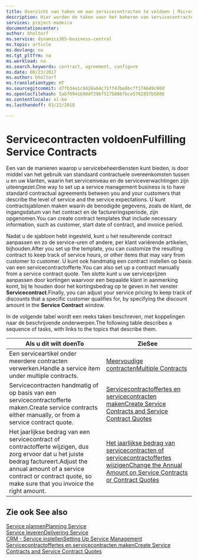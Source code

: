 ```yaml
---
title: Overzicht van taken om aan servicecontracten te voldoen | Microsoft Docs
description: Hier worden de taken voor het beheren van servicecontracten met klanten beschreven.
services: project-madeira
documentationcenter: 
author: bholtorf
ms.service: dynamics365-business-central
ms.topic: article
ms.devlang: na
ms.tgt_pltfrm: na
ms.workload: na
ms.search.keywords: contract, agreement, configure
ms.date: 08/23/2017
ms.author: bholtorf
ms.translationtype: HT
ms.sourcegitcommit: d7fb34e1c9428a64c71ff47be8bcff174649c00d
ms.openlocfilehash: 5abf0941b90df29bf5175886fbce5782857b5888
ms.contentlocale: nl-be
ms.lasthandoff: 03/22/2018

---
```

# <a name="fulfilling-service-contracts"></a><span data-ttu-id="2e028-103">Servicecontracten voldoen</span><span class="sxs-lookup"><span data-stu-id="2e028-103">Fulfilling Service Contracts</span></span> 
<span data-ttu-id="2e028-104">Een van de manieren waarop u servicebeheerdiensten kunt bieden, is door middel van het gebruik van standaard contractuele overeenkomsten tussen u en uw klanten, waarin het serviceniveau en de serviceverwachtingen zijn uiteengezet.</span><span class="sxs-lookup"><span data-stu-id="2e028-104">One way to set up a service management business is to have standard contractual agreements between you and your customers that describe the level of service and the service expectations.</span></span> <span data-ttu-id="2e028-105">U kunt contractsjablonen maken waarin de benodigde gegevens, zoals de klant, de ingangsdatum van het contract en de factureringsperiode, zijn opgenomen.</span><span class="sxs-lookup"><span data-stu-id="2e028-105">You can create contract templates that include necessary information, such as customer, start date of contract, and invoice period.</span></span>  
  
<span data-ttu-id="2e028-106">Nadat u de sjabloon hebt ingesteld, kunt u het resulterende contract aanpassen en zo de service-uren of andere, per klant variërende artikelen, bijhouden.</span><span class="sxs-lookup"><span data-stu-id="2e028-106">After you set up the template, you can customize the resulting contract to keep track of service hours, or other items that may vary from customer to customer.</span></span> <span data-ttu-id="2e028-107">U kunt ook handmatig een contract instellen op basis van een servicecontractofferte.</span><span class="sxs-lookup"><span data-stu-id="2e028-107">You can also set up a contract manually from a service contract quote.</span></span> <span data-ttu-id="2e028-108">Ten slotte kunt u uw serviceprijzen aanpassen door kortingen waarvoor een bepaalde klant in aanmerking komt, bij te houden door het kortingsbedrag op te geven in het venster **Servicecontract**.</span><span class="sxs-lookup"><span data-stu-id="2e028-108">Finally, you can adjust your service pricing to keep track of discounts that a specific customer qualifies for, by specifying the discount amount in the **Service Contract** window.</span></span>  

<span data-ttu-id="2e028-109">In de volgende tabel wordt een reeks taken beschreven, met koppelingen naar de beschrijvende onderwerpen.</span><span class="sxs-lookup"><span data-stu-id="2e028-109">The following table describes a sequence of tasks, with links to the topics that describe them.</span></span>   
  
|<span data-ttu-id="2e028-110">**Als u dit wilt doen**</span><span class="sxs-lookup"><span data-stu-id="2e028-110">**To**</span></span>|<span data-ttu-id="2e028-111">**Zie**</span><span class="sxs-lookup"><span data-stu-id="2e028-111">**See**</span></span>|  
|------------|-------------|  
|<span data-ttu-id="2e028-112">Een serviceartikel onder meerdere contracten verwerken.</span><span class="sxs-lookup"><span data-stu-id="2e028-112">Handle a service item under multiple contracts.</span></span> | [<span data-ttu-id="2e028-113">Meervoudige contracten</span><span class="sxs-lookup"><span data-stu-id="2e028-113">Multiple Contracts</span></span>](service-multiple-contracts.md)|  
|<span data-ttu-id="2e028-114">Servicecontracten handmatig of op basis van een servicecontractofferte maken.</span><span class="sxs-lookup"><span data-stu-id="2e028-114">Create service contracts either manually, or from a service contract quote.</span></span>| [<span data-ttu-id="2e028-115">Servicecontractoffertes en servicecontracten maken</span><span class="sxs-lookup"><span data-stu-id="2e028-115">Create Service Contracts and Service Contract Quotes</span></span>](service-how-to-create-service-contracts-and-service-contract-quotes.md)|
|<span data-ttu-id="2e028-116">Het jaarlijkse bedrag van een servicecontract of contractofferte wijzigen, dus zorg ervoor dat u het juiste bedrag factureert.</span><span class="sxs-lookup"><span data-stu-id="2e028-116">Adjust the annual amount of a service contract or contract quote, so make sure that you invoice the right amount.</span></span>|[<span data-ttu-id="2e028-117">Het jaarlijkse bedrag van servicecontracten of servicecontractoffertes wijzigen</span><span class="sxs-lookup"><span data-stu-id="2e028-117">Change the Annual Amount on Service Contracts or Contract Quotes</span></span>](service-how-to-change-the-annual-amount-on-service-contracts-or-contract-quotes.md)|

## <a name="see-also"></a><span data-ttu-id="2e028-118">Zie ook </span><span class="sxs-lookup"><span data-stu-id="2e028-118">See also</span></span>
[<span data-ttu-id="2e028-119">Service plannen</span><span class="sxs-lookup"><span data-stu-id="2e028-119">Planning Service</span></span>](service-plan-service.md)  
[<span data-ttu-id="2e028-120">Service leveren</span><span class="sxs-lookup"><span data-stu-id="2e028-120">Delivering Service</span></span>](service-deliver-service.md)  
[<span data-ttu-id="2e028-121">CRM - Service instellen</span><span class="sxs-lookup"><span data-stu-id="2e028-121">Setting Up Service Management</span></span>](service-setup-service.md)  
[<span data-ttu-id="2e028-122">Servicecontractoffertes en servicecontracten maken</span><span class="sxs-lookup"><span data-stu-id="2e028-122">Create Service Contracts and Service Contract Quotes</span></span>](service-how-to-create-service-contracts-and-service-contract-quotes.md)  

